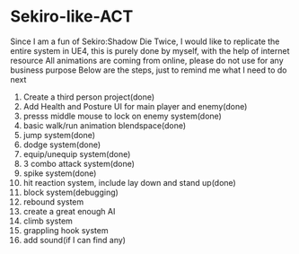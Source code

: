 # Sekiro-like-ACT
Since I am a fun of Sekiro:Shadow Die Twice, I would like to replicate the entire system in UE4, this is purely done by myself, with the help of internet resource
All animations are coming from online, please do not use for any business purpose
Below are the steps, just to remind me what I need to do next

1. Create a third person project(done)
2. Add Health and Posture UI for main player and enemy(done)
3. presss middle mouse to lock on enemy system(done)
4. basic walk/run animation blendspace(done)
5. jump system(done)
6. dodge system(done)
7. equip/unequip system(done)
8. 3 combo attack system(done)
9. spike system(done)
10. hit reaction system, include lay down and stand up(done)
11. block system(debugging)
12. rebound system
13. create a great enough AI
14. climb system
15. grappling hook system
16. add sound(if I can find any)
